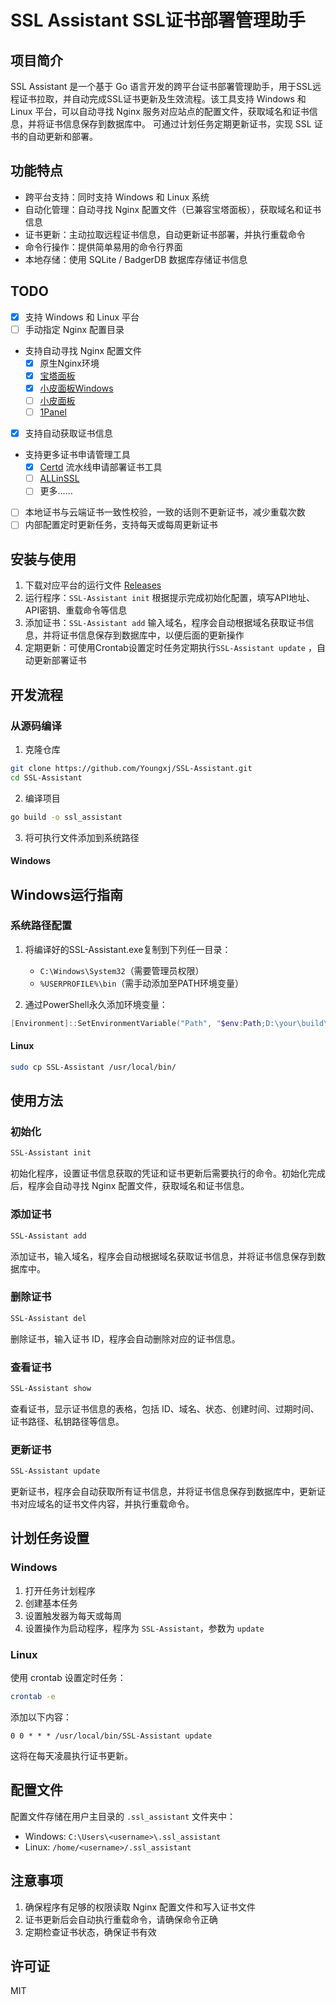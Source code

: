 # SSL Assistant SSL证书部署管理助手

## 项目简介

SSL Assistant 是一个基于 Go 语言开发的跨平台证书部署管理助手，用于SSL远程证书拉取，并自动完成SSL证书更新及生效流程。该工具支持
Windows 和 Linux 平台，可以自动寻找 Nginx 服务对应站点的配置文件，获取域名和证书信息，并将证书信息保存到数据库中。
可通过计划任务定期更新证书，实现 SSL 证书的自动更新和部署。

## 功能特点

- 跨平台支持：同时支持 Windows 和 Linux 系统
- 自动化管理：自动寻找 Nginx 配置文件（已兼容宝塔面板），获取域名和证书信息
- 证书更新：主动拉取远程证书信息，自动更新证书部署，并执行重载命令
- 命令行操作：提供简单易用的命令行界面
- 本地存储：使用 SQLite / BadgerDB 数据库存储证书信息

## TODO

- [x] 支持 Windows 和 Linux 平台
- [ ] 手动指定 Nginx 配置目录
- 支持自动寻找 Nginx 配置文件
    - [x] 原生Nginx环境
    - [x] [宝塔面板](https://bt.cn)
    - [x] [小皮面板Windows](https://www.xp.cn)
    - [ ] [小皮面板](https://www.xp.cn)
    - [ ] [1Panel](https://1panel.cn)
- [x] 支持自动获取证书信息
- 支持更多证书申请管理工具
    - [x] [Certd](https://github.com/certd/certd) 流水线申请部署证书工具
    - [ ] [ALLinSSL](https://allinssl.com/)
    - [ ] 更多……
- [ ] 本地证书与云端证书一致性校验，一致的话则不更新证书，减少重载次数
- [ ] 内部配置定时更新任务，支持每天或每周更新证书

## 安装与使用

1. 下载对应平台的运行文件 [Releases](https://github.com/Youngxj/SSL-Assistant/releases)
2. 运行程序：`SSL-Assistant init` 根据提示完成初始化配置，填写API地址、API密钥、重载命令等信息
3. 添加证书：`SSL-Assistant add` 输入域名，程序会自动根据域名获取证书信息，并将证书信息保存到数据库中，以便后面的更新操作
4. 定期更新：可使用Crontab设置定时任务定期执行`SSL-Assistant update` ，自动更新部署证书

## 开发流程

### 从源码编译

1. 克隆仓库

```bash
git clone https://github.com/Youngxj/SSL-Assistant.git
cd SSL-Assistant
```

2. 编译项目

```bash
go build -o ssl_assistant
```

3. 将可执行文件添加到系统路径

#### Windows

## Windows运行指南

### 系统路径配置

1. 将编译好的SSL-Assistant.exe复制到下列任一目录：
    - `C:\Windows\System32`（需要管理员权限）
    - `%USERPROFILE%\bin`（需手动添加至PATH环境变量）

2. 通过PowerShell永久添加环境变量：

```powershell
[Environment]::SetEnvironmentVariable("Path", "$env:Path;D:\your\build\path", "User")
```

#### Linux

```bash
sudo cp SSL-Assistant /usr/local/bin/
```

## 使用方法

### 初始化

```bash
SSL-Assistant init
```

初始化程序，设置证书信息获取的凭证和证书更新后需要执行的命令。初始化完成后，程序会自动寻找 Nginx 配置文件，获取域名和证书信息。

### 添加证书

```bash
SSL-Assistant add
```

添加证书，输入域名，程序会自动根据域名获取证书信息，并将证书信息保存到数据库中。

### 删除证书

```bash
SSL-Assistant del
```

删除证书，输入证书 ID，程序会自动删除对应的证书信息。

### 查看证书

```bash
SSL-Assistant show
```

查看证书，显示证书信息的表格，包括 ID、域名、状态、创建时间、过期时间、证书路径、私钥路径等信息。

### 更新证书

```bash
SSL-Assistant update
```

更新证书，程序会自动获取所有证书信息，并将证书信息保存到数据库中，更新证书对应域名的证书文件内容，并执行重载命令。

## 计划任务设置

### Windows

1. 打开任务计划程序
2. 创建基本任务
3. 设置触发器为每天或每周
4. 设置操作为启动程序，程序为 `SSL-Assistant`，参数为 `update`

### Linux

使用 crontab 设置定时任务：

```bash
crontab -e
```

添加以下内容：

```
0 0 * * * /usr/local/bin/SSL-Assistant update
```

这将在每天凌晨执行证书更新。

## 配置文件

配置文件存储在用户主目录的 `.ssl_assistant` 文件夹中：

- Windows: `C:\Users\<username>\.ssl_assistant`
- Linux: `/home/<username>/.ssl_assistant`

## 注意事项

1. 确保程序有足够的权限读取 Nginx 配置文件和写入证书文件
2. 证书更新后会自动执行重载命令，请确保命令正确
3. 定期检查证书状态，确保证书有效

## 许可证

MIT